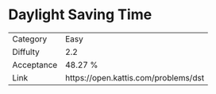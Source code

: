 # Daylight Saving Time

<table>
    <tr>
        <td>Category</td>
        <td>Easy</td>
    </tr>
    <tr>
        <td>Diffulty</td>
        <td>2.2</td>
    </tr>
    <tr>
        <td>Acceptance</td>
        <td>48.27 %</td>
    </tr>
    <tr>
        <td>Link</td>
        <td>https://open.kattis.com/problems/dst</td>
    </tr>
</table>